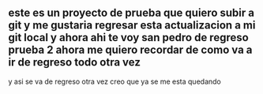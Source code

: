 ## este es un proyecto de prueba que quiero subir a git  y me gustaria regresar esta actualizacion a mi git local y ahora ahi te voy san pedro de regreso prueba 2 ahora me quiero recordar de como va a ir de regreso todo otra vez 
y asi se va de regreso otra vez creo que ya se me esta quedando